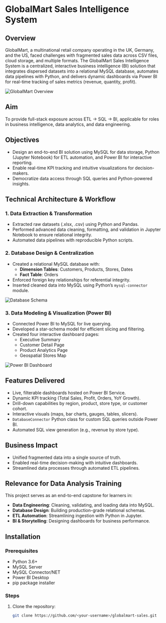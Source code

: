 # GlobalMart Sales Intelligence System

## Overview
GlobalMart, a multinational retail company operating in the UK, Germany, and the US, faced challenges with fragmented sales data across CSV files, cloud storage, and multiple formats. The GlobalMart Sales Intelligence System is a centralized, interactive business intelligence (BI) solution that integrates dispersed datasets into a relational MySQL database, automates data pipelines with Python, and delivers dynamic dashboards via Power BI for real-time tracking of sales metrics (revenue, quantity, profit).

![GlobalMart Overview](images/image1.jpeg)

## Aim
To provide full-stack exposure across ETL → SQL → BI, applicable for roles in business intelligence, data analytics, and data engineering.

## Objectives
- Design an end-to-end BI solution using MySQL for data storage, Python (Jupyter Notebook) for ETL automation, and Power BI for interactive reporting.
- Enable real-time KPI tracking and intuitive visualizations for decision-makers.
- Democratize data access through SQL queries and Python-powered insights.

## Technical Architecture & Workflow

### 1. Data Extraction & Transformation
- Extracted raw datasets (.xlsx, .csv) using Python and Pandas.
- Performed advanced data cleaning, formatting, and validation in Jupyter Notebook to ensure relational integrity.
- Automated data pipelines with reproducible Python scripts.

### 2. Database Design & Centralization
- Created a relational MySQL database with:
  - **Dimension Tables**: Customers, Products, Stores, Dates
  - **Fact Table**: Orders
- Enforced foreign key relationships for referential integrity.
- Inserted cleaned data into MySQL using Python’s `mysql-connector` module.

![Database Schema](images/image2.jpeg)

### 3. Data Modeling & Visualization (Power BI)
- Connected Power BI to MySQL for live querying.
- Developed a star-schema model for efficient slicing and filtering.
- Created four interactive dashboard pages:
  - Executive Summary
  - Customer Detail Page
  - Product Analytics Page
  - Geospatial Stores Map

![Power BI Dashboard](images/image3.jpeg)

## Features Delivered
- Live, filterable dashboards hosted on Power BI Service.
- Dynamic KPI tracking (Total Sales, Profit, Orders, YoY Growth).
- Drill-down capabilities by region, product, store type, or customer cohort.
- Interactive visuals (maps, bar charts, gauges, tables, slicers).
- `DatabaseConnector` Python class for custom SQL queries outside Power BI.
- Automated SQL view generation (e.g., revenue by store type).

## Business Impact
- Unified fragmented data into a single source of truth.
- Enabled real-time decision-making with intuitive dashboards.
- Streamlined data processes through automated ETL pipelines.

## Relevance for Data Analysis Training
This project serves as an end-to-end capstone for learners in:
- **Data Engineering**: Cleaning, validating, and loading data into MySQL.
- **Database Design**: Building production-grade relational schemas.
- **ETL Automation**: Streamlining ingestion with Python in Jupyter.
- **BI & Storytelling**: Designing dashboards for business performance.

## Installation

### Prerequisites
- Python 3.6+ [](https://www.python.org/downloads/)
- MySQL Server
- MySQL Connector/NET [](https://dev.mysql.com/downloads/connector/net/)
- Power BI Desktop
- pip package installer

### Steps
1. Clone the repository:
   ```bash
   git clone https://github.com/<your-username>/globalmart-sales.git
